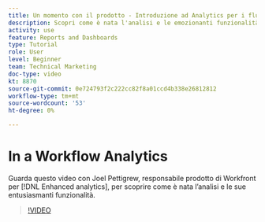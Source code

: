 ```yaml
---
title: Un momento con il prodotto - Introduzione ad Analytics per i flussi di lavoro
description: Scopri come è nata l'analisi e le emozionanti funzionalità che rende possibile con Joel Pettigrew, Product Manager per [!DNL Enhanced analytics].
activity: use
feature: Reports and Dashboards
type: Tutorial
role: User
level: Beginner
team: Technical Marketing
doc-type: video
kt: 8870
source-git-commit: 0e724793f2c222cc82f8a01ccd4b338e26812812
workflow-type: tm+mt
source-wordcount: '53'
ht-degree: 0%

---
```


# In a Workflow Analytics

Guarda questo video con Joel Pettigrew, responsabile prodotto di Workfront per [!DNL Enhanced analytics], per scoprire come è nata l’analisi e le sue entusiasmanti funzionalità.

>[!VIDEO](https://video.tv.adobe.com/v/335042/?quality=12&learn=on)
